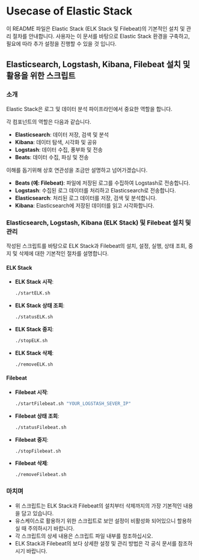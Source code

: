 # Usecase of Elastic Stack

이 README 파일은 Elastic Stack (ELK Stack 및 Filebeat)의 기본적인 설치 및 관리 절차를 안내합니다. 
사용자는 이 문서를 바탕으로 Elastic Stack 환경을 구축하고, 필요에 따라 추가 설정을 진행할 수 있을 것 입니다.

## Elasticsearch, Logstash, Kibana, Filebeat 설치 및 활용을 위한 스크립트

### 소개
Elastic Stack은 로그 및 데이터 분석 파이프라인에서 중요한 역할을 합니다. 

각 컴포넌트의 역할은 다음과 같습니다.
- **Elasticsearch**: 데이터 저장, 검색 및 분석
- **Kibana**: 데이터 탐색, 시각화 및 공유
- **Logstash**: 데이터 수집, 풍부화 및 전송
- **Beats**: 데이터 수집, 파싱 및 전송

이해를 돕기위해 상호 연관성을 조금만 설명하고 넘어가겠습니다.
- **Beats (예: Filebeat)**: 파일에 저장된 로그를 수집하여 Logstash로 전송합니다.
- **Logstash**: 수집된 로그 데이터를 처리하고 Elasticsearch로 전송합니다.
- **Elasticsearch**: 처리된 로그 데이터를 저장, 검색 및 분석합니다.
- **Kibana**: Elasticsearch에 저장된 데이터를 읽고 시각화합니다.

### Elasticsearch, Logstash, Kibana (ELK Stack) 및 Filebeat 설치 및 관리

작성된 스크립트를 바탕으로 ELK Stack과 Filebeat의 설치, 설정, 실행, 상태 조회, 중지 및 삭제에 대한 기본적인 절차를 설명합니다.

#### ELK Stack

- **ELK Stack 시작**: 
  ```bash
  ./startELK.sh
  ```

- **ELK Stack 상태 조회**: 
  ```bash
  ./statusELK.sh
  ```

- **ELK Stack 중지**: 
  ```bash
  ./stopELK.sh
  ```

- **ELK Stack 삭제**: 
  ```bash
  ./removeELK.sh
  ```

#### Filebeat
- **Filebeat 시작**:
  ```bash
  ./startFilebeat.sh "YOUR_LOGSTASH_SEVER_IP"
  ```

- **Filebeat 상태 조회**:
  ```bash
  ./statusFilebeat.sh
  ```
  
- **Filebeat 중지**:
  ```bash
  ./stopFilebeat.sh
  ```

- **Filebeat 삭제**:
  ```bash
  ./removeFilebeat.sh
  ```

### 마치며
- 위 스크립트는 ELK Stack과 Filebeat의 설치부터 삭제까지의 가장 기본적인 내용을 담고 있습니다.
- 유스케이스로 활용하기 위한 스크립트로 보안 설정이 비활성화 되어있으니 할용하실 때 주의하시기 바랍니다. 
- 각 스크립트의 상세 내용은 스크립트 파일 내부를 참조하십시오.
- ELK Stack과 Filebeat의 보다 상세한 설정 및 관리 방법은 각 공식 문서를 참조하시기 바랍니다.
